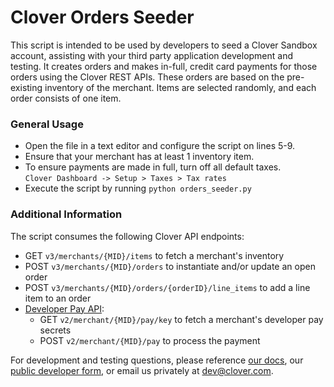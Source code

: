 # Clover Orders Seeder

This script is intended to be used by developers to seed a Clover Sandbox account, assisting with your third party application development and testing. It creates orders and makes in-full, credit card payments for those orders using the Clover REST APIs. These orders are based on the pre-existing inventory of the merchant. Items are selected randomly, and each order consists of one item.

### General Usage

- Open the file in a text editor and configure the script on lines 5-9.
- Ensure that your merchant has at least 1 inventory item.
- To ensure payments are made in full, turn off all default taxes.  
`Clover Dashboard -> Setup > Taxes > Tax rates`
- Execute the script by running `python orders_seeder.py`

### Additional Information

The script consumes the following Clover API endpoints:  
- GET `v3/merchants/{MID}/items` to fetch a merchant's inventory
- POST `v3/merchants/{MID}/orders` to instantiate and/or update an open order  
- POST `v3/merchants/{MID}/orders/{orderID}/line_items` to add a line item to an order
- [Developer Pay API](https://docs.clover.com/build/developer-pay-api/):
    - GET `v2/merchant/{MID}/pay/key` to fetch a merchant's developer pay secrets
    - POST `v2/merchant/{MID}/pay` to process the payment

For development and testing questions, please reference [our docs](https://docs.clover.com/), our [public developer form](https://devask.clover.com/), or email us privately at [dev@clover.com](dev@clover.com).
